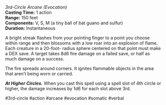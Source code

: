 *3rd-Circle Arcane (Evocation)*  
**Casting Time:** 1 action  
**Range:** 150 feet  
**Components:** V, S, M (a tiny ball of bat guano and sulfur)  
**Duration:** Instantaneous

A bright streak flashes from your pointing finger to a point you choose within range and then blossoms with a low roar into an explosion of flame. Each creature in a 20-foot- radius sphere centered on that point must make a DEX save. A target takes 8d6 fire damage on a failed save, or half as much damage on a success.

The fire spreads around corners. It ignites flammable objects in the area that aren’t being worn or carried.

***At Higher Circles.*** When you cast this spell using a spell slot of 4th circle or higher, the damage increases by 1d6 for each slot above 3rd.

#3rd-circle #action #arcane #evocation #somatic #verbal
